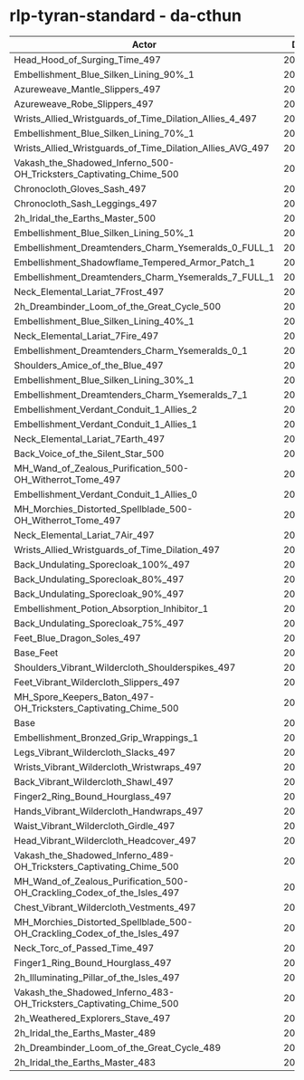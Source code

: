 # rlp-tyran-standard - da-cthun
| Actor | DPS | Increase |
|---|:---:|:---:|
|Head_Hood_of_Surging_Time_497|209923|2.59%|
|Embellishment_Blue_Silken_Lining_90%_1|207637|1.48%|
|Azureweave_Mantle_Slippers_497|207582|1.45%|
|Azureweave_Robe_Slippers_497|207396|1.36%|
|Wrists_Allied_Wristguards_of_Time_Dilation_Allies_4_497|207269|1.30%|
|Embellishment_Blue_Silken_Lining_70%_1|206990|1.16%|
|Wrists_Allied_Wristguards_of_Time_Dilation_Allies_AVG_497|206888|1.11%|
|Vakash_the_Shadowed_Inferno_500-OH_Tricksters_Captivating_Chime_500|206791|1.06%|
|Chronocloth_Gloves_Sash_497|206706|1.02%|
|Chronocloth_Sash_Leggings_497|206535|0.94%|
|2h_Iridal_the_Earths_Master_500|206443|0.89%|
|Embellishment_Blue_Silken_Lining_50%_1|206256|0.80%|
|Embellishment_Dreamtenders_Charm_Ysemeralds_0_FULL_1|206250|0.80%|
|Embellishment_Shadowflame_Tempered_Armor_Patch_1|206133|0.74%|
|Embellishment_Dreamtenders_Charm_Ysemeralds_7_FULL_1|206000|0.68%|
|Neck_Elemental_Lariat_7Frost_497|205931|0.64%|
|2h_Dreambinder_Loom_of_the_Great_Cycle_500|205924|0.64%|
|Embellishment_Blue_Silken_Lining_40%_1|205913|0.63%|
|Neck_Elemental_Lariat_7Fire_497|205861|0.61%|
|Embellishment_Dreamtenders_Charm_Ysemeralds_0_1|205815|0.58%|
|Shoulders_Amice_of_the_Blue_497|205668|0.51%|
|Embellishment_Blue_Silken_Lining_30%_1|205571|0.47%|
|Embellishment_Dreamtenders_Charm_Ysemeralds_7_1|205552|0.46%|
|Embellishment_Verdant_Conduit_1_Allies_2|205550|0.46%|
|Embellishment_Verdant_Conduit_1_Allies_1|205547|0.45%|
|Neck_Elemental_Lariat_7Earth_497|205519|0.44%|
|Back_Voice_of_the_Silent_Star_500|205459|0.41%|
|MH_Wand_of_Zealous_Purification_500-OH_Witherrot_Tome_497|205457|0.41%|
|Embellishment_Verdant_Conduit_1_Allies_0|205426|0.39%|
|MH_Morchies_Distorted_Spellblade_500-OH_Witherrot_Tome_497|205323|0.34%|
|Neck_Elemental_Lariat_7Air_497|205288|0.33%|
|Wrists_Allied_Wristguards_of_Time_Dilation_497|205100|0.24%|
|Back_Undulating_Sporecloak_100%_497|204984|0.18%|
|Back_Undulating_Sporecloak_80%_497|204931|0.15%|
|Back_Undulating_Sporecloak_90%_497|204914|0.14%|
|Embellishment_Potion_Absorption_Inhibitor_1|204913|0.14%|
|Back_Undulating_Sporecloak_75%_497|204858|0.12%|
|Feet_Blue_Dragon_Soles_497|204817|0.10%|
|Base_Feet|204765|0.07%|
|Shoulders_Vibrant_Wildercloth_Shoulderspikes_497|204735|0.06%|
|Feet_Vibrant_Wildercloth_Slippers_497|204696|0.04%|
|MH_Spore_Keepers_Baton_497-OH_Tricksters_Captivating_Chime_500|204668|0.02%|
|Base|204618|0.00%|
|Embellishment_Bronzed_Grip_Wrappings_1|204567|-0.02%|
|Legs_Vibrant_Wildercloth_Slacks_497|204525|-0.05%|
|Wrists_Vibrant_Wildercloth_Wristwraps_497|204506|-0.05%|
|Back_Vibrant_Wildercloth_Shawl_497|204456|-0.08%|
|Finger2_Ring_Bound_Hourglass_497|204453|-0.08%|
|Hands_Vibrant_Wildercloth_Handwraps_497|204405|-0.10%|
|Waist_Vibrant_Wildercloth_Girdle_497|204371|-0.12%|
|Head_Vibrant_Wildercloth_Headcover_497|204366|-0.12%|
|Vakash_the_Shadowed_Inferno_489-OH_Tricksters_Captivating_Chime_500|204295|-0.16%|
|MH_Wand_of_Zealous_Purification_500-OH_Crackling_Codex_of_the_Isles_497|204237|-0.19%|
|Chest_Vibrant_Wildercloth_Vestments_497|204231|-0.19%|
|MH_Morchies_Distorted_Spellblade_500-OH_Crackling_Codex_of_the_Isles_497|204112|-0.25%|
|Neck_Torc_of_Passed_Time_497|204090|-0.26%|
|Finger1_Ring_Bound_Hourglass_497|203814|-0.39%|
|2h_Illuminating_Pillar_of_the_Isles_497|203520|-0.54%|
|Vakash_the_Shadowed_Inferno_483-OH_Tricksters_Captivating_Chime_500|203166|-0.71%|
|2h_Weathered_Explorers_Stave_497|203029|-0.78%|
|2h_Iridal_the_Earths_Master_489|202948|-0.82%|
|2h_Dreambinder_Loom_of_the_Great_Cycle_489|202399|-1.08%|
|2h_Iridal_the_Earths_Master_483|201124|-1.71%|
